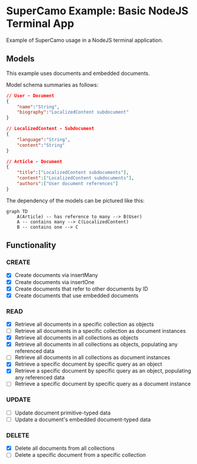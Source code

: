 # SuperCamo Example: Basic NodeJS Terminal App

Example of SuperCamo usage in a NodeJS terminal application.



## Models

This example uses documents and embedded documents.

Model schema summaries as follows:

```json
// User - Document
{
    "name":"String",
    "biography":"LocalizedContent subdocument"
}
```

```json
// LocalizedContent - Subdocument
{
    "language":"String",
    "content":"String"
}
```

```json
// Article - Document
{
    "title":["LocalizedContent subdocuments"],
    "content":["LocalizedContent subdocuments"],
    "authors":["User document references"]
}
```

The dependency of the models can be pictured like this:

```mermaid
graph TD
    A(Article) -- has reference to many --> B(User)
    A -- contains many --> C(LocalizedContent)
    B -- contains one --> C
```


## Functionality

### CREATE

- [x] Create documents via insertMany
- [x] Create documents via insertOne
- [x] Create documents that refer to other documents by ID
- [x] Create documents that use embedded documents

### READ

- [x] Retrieve all documents in a specific collection as objects
- [ ] Retrieve all documents in a specific collection as document instances
- [x] Retrieve all documents in all collections as objects
- [x] Retrieve all documents in all collections as objects, populating any referenced data
- [ ] Retrieve all documents in all collections as document instances
- [x] Retrieve a specific document by specific query as an object
- [x] Retrieve a specific document by specific query as an object, populating any referenced data
- [ ] Retrieve a specific document by specific query as a document instance

### UPDATE

- [ ] Update document primitive-typed data
- [ ] Update a document's embedded document-typed data

### DELETE

- [x] Delete all documents from all collections
- [ ] Delete a specific document from a specific collection